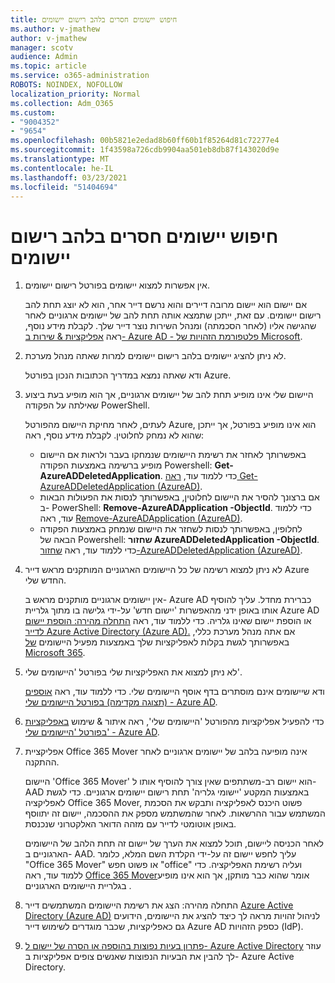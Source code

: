 ```yaml
---
title: חיפוש יישומים חסרים בלהב רישום יישומים
ms.author: v-jmathew
author: v-jmathew
manager: scotv
audience: Admin
ms.topic: article
ms.service: o365-administration
ROBOTS: NOINDEX, NOFOLLOW
localization_priority: Normal
ms.collection: Adm_O365
ms.custom:
- "9004352"
- "9654"
ms.openlocfilehash: 00b5821e2edad8b60ff60b1f85264d81c72277e4
ms.sourcegitcommit: 1f43598a726cdb9904aa501eb8db87f143020d9e
ms.translationtype: MT
ms.contentlocale: he-IL
ms.lasthandoff: 03/23/2021
ms.locfileid: "51404694"
---
```

# <a name="find-missing-applications-on-app-registration-blade"></a>חיפוש יישומים חסרים בלהב רישום יישומים

1. אין אפשרות למצוא יישומים בפורטל רישום יישומים.

    אם יישום הוא יישום מרובה דיירים והוא נרשם דייר אחר, הוא לא יוצג תחת להב רישום יישומים. עם זאת, ייתכן שתמצא אותה תחת להב של יישומים ארגוניים לאחר שהגישה אליו (לאחר הסכמתה) ומנהל השירות נוצר דייר שלך. לקבלת מידע נוסף, ראה [אפליקציות & שירות ב- Azure AD - פלטפורמת הזהויות של Microsoft](https://docs.microsoft.com/azure/active-directory/develop/app-objects-and-service-principals).
2. לא ניתן להציג יישומים בלהב רישום יישומים למרות שאתה מנהל מערכת.

    ודא שאתה נמצא במדריך הכתובות הנכון בפורטל Azure.
3. היישום שלי אינו מופיע תחת להב של יישומים ארגוניים, אך הוא מופיע בעת ביצוע שאילתה על הפקודה PowerShell.

    לעתים, לאחר מחיקת היישום מהפורטל Azure, הוא אינו מופיע בפורטל, אך ייתכן שהוא לא נמחק לחלוטין. לקבלת מידע נוסף, ראה:
    - באפשרותך לאחזר את רשימת היישומים שנמחקו בעבר ולראות אם היישום מופיע ברשימה באמצעות הפקודה Powershell: **Get-AzureADDeletedApplication**. כדי ללמוד עוד, [ראה Get-AzureADDeletedApplication (AzureAD)](https://docs.microsoft.com/powershell/module/azuread/get-azureaddeletedapplication).
    - אם ברצונך להסיר את היישום לחלוטין, באפשרותך לנסות את הפעולות הבאות ב- PowerShell: **Remove-AzureADApplication -ObjectId**. כדי ללמוד עוד, ראה [Remove-AzureADApplication (AzureAD)](https://docs.microsoft.com/powershell/module/azuread/remove-azureadapplication).
    - לחלופין, באפשרותך לנסות לשחזר את היישום שנמחק באמצעות הפקודה הבאה של Powershell: **שחזור AzureADDeletedApplication -ObjectId**. כדי ללמוד עוד, ראה [שחזור-AzureADDeletedApplication (AzureAD)](https://docs.microsoft.com/powershell/module/azuread/restore-azureaddeletedapplication).
4. לא ניתן למצוא רשימה של כל היישומים הארגוניים המותקנים מראש דייר Azure החדש שלי.

    אין יישומים ארגוניים מותקנים מראש ב- Azure AD כברירת מחדל. עליך להוסיף אותו באופן ידני מהאפשרות 'יישום חדש' על-ידי גלישה בו מתוך גלריית Azure AD או הוספת יישום שאינו גלריה. כדי ללמוד עוד, ראה [התחלה מהירה: הוספת יישום לדייר Azure Active Directory (Azure AD).](https://docs.microsoft.com/azure/active-directory/manage-apps/add-application-portal)
    אם אתה מנהל מערכת כללי, באפשרותך לגשת בקלות לאפליקציות שלך באמצעות מפעיל היישומים [של Microsoft 365](https://docs.microsoft.com/microsoft-365/admin/manage/customize-the-app-launcher).
5. לא ניתן למצוא את האפליקציות שלי בפורטל 'היישומים שלי'.

    ודא שיישומים אינם מוסתרים בדף אוסף היישומים שלי. כדי ללמוד עוד, ראה [אוספים (תצוגה מקדימה) בפורטל היישומים שלי - Azure AD](https://docs.microsoft.com/azure/active-directory/user-help/my-apps-portal-user-collections).
6. כדי להפעיל אפליקציות מהפורטל 'היישומים שלי', ראה איתור & שימוש [באפליקציות בפורטל 'היישומים שלי' - Azure AD](https://docs.microsoft.com/azure/active-directory/user-help/my-apps-portal-end-user-access).
7. אפליקציית Office 365 Mover אינה מופיעה בלהב של יישומים ארגוניים לאחר ההתקנה.

    היישום 'Office 365 Mover' הוא יישום רב-משתתפים שאין צורך להוסיף אותו ל- AAD באמצעות המקטע 'יישומי גלריה' תחת רישום יישומים ארגוניים. כדי לגשת לאפליקציה Office 365 Mover, פשוט היכנס לאפליקציה ותבקש את הסכמת המשתמש עבור ההרשאות. לאחר שהמשתמש מספק את ההסכמה, יישום זה יתווסף באופן אוטומטי לדייר עם מזהה הדואר האלקטרוני שנכנסת.

    לאחר הכניסה ליישום, תוכל למצוא את הערך של יישום זה תחת הלהב של היישומים הארגוניים ב- AAD. עליך לחפש יישום זה על-ידי הקלדת השם המלא, כלומר "Office 365 Mover" או פשוט חפש "office" ועליה רשימת האפליקציה. כדי ללמוד עוד, ראה [Office 365 Mover](https://docs.microsoft.com/answers/questions/30186/office-365-mover-says-its-already-installed-but-it.html)אומר שהוא כבר מותקן, אך הוא אינו מופיע בגלריית היישומים הארגוניים .
8. התחלה מהירה: הצג את רשימת היישומים המשתמשים דייר [Azure Active Directory (Azure AD)](https://docs.microsoft.com/azure/active-directory/manage-apps/view-applications-portal) לניהול זהויות מראה לך כיצד להציג את היישומים, הידועים גם כאפליקציות, שכבר מוגדרים לשימוש דייר Azure AD כספק הזהויות (IdP).
9. [פתרון בעיות נפוצות בהוספה או הסרה של יישום ל- Azure Active Directory](https://docs.microsoft.com/azure/active-directory/manage-apps/troubleshoot-adding-apps) עוזר לך להבין את הבעיות הנפוצות שאנשים צופים אפליקציות ב- Azure Active Directory.
